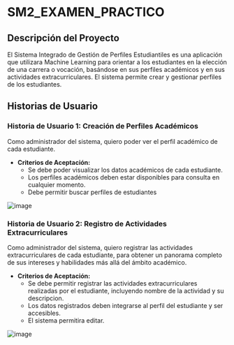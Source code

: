 # SM2_EXAMEN_PRACTICO

## Descripción del Proyecto
El Sistema Integrado de Gestión de Perfiles Estudiantiles es una aplicación que utilizara Machine Learning para orientar a los estudiantes en la elección de una carrera o vocación, basándose en sus perfiles académicos y en sus actividades extracurriculares. El sistema permite crear y gestionar perfiles de los estudiantes.

## Historias de Usuario

### Historia de Usuario 1: Creación de Perfiles Académicos
Como administrador del sistema, quiero poder ver el perfil académico de cada estudiante.

- **Criterios de Aceptación:**
  - Se debe poder visualizar los datos académicos de cada estudiante.
  - Los perfiles académicos deben estar disponibles para consulta en cualquier momento.
  - Debe permitir buscar perfiles de estudiantes
 
![image](https://github.com/user-attachments/assets/eb4ab29d-c74c-4920-a067-99349f3a694b)


### Historia de Usuario 2: Registro de Actividades Extracurriculares
Como administrador del sistema, quiero registrar las actividades extracurriculares de cada estudiante, para obtener un panorama completo de sus intereses y habilidades más allá del ámbito académico.

- **Criterios de Aceptación:**
  - Se debe permitir registrar las actividades extracurriculares realizadas por el estudiante, incluyendo nombre de la actividad y su descripcion.
  - Los datos registrados deben integrarse al perfil del estudiante y ser accesibles.
  - El sistema permitira editar.

![image](https://github.com/user-attachments/assets/9382c6de-def2-4230-9f68-be6ad232bf18)
